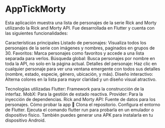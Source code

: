 # AppTickMorty

Esta aplicación muestra una lista de personajes de la serie Rick and Morty utilizando la Rick and Morty API. Fue desarrollada en Flutter y cuenta con las siguientes funcionalidades:

Características principales 
Listado de personajes: Visualiza todos los personajes de la serie con imágenes y nombres, paginados en grupos de 30.
Favoritos: Marca personajes como favoritos y accede a una lista separada para verlos.
Búsqueda global: Busca personajes por nombre en toda la API, no solo en la página actual.
Detalles del personaje: Haz clic en cualquier personaje para ver una ventana emergente con todos sus detalles (nombre, estado, especie, género, ubicación, y más).
Diseño interactivo: Alterna colores en la lista para mayor claridad y un diseño visual atractivo.

Tecnologías utilizadas 
Flutter: Framework para la construcción de la interfaz.
MobX: Para la gestión de estado reactiva.
Provider: Para la inyección de dependencias.
Rick and Morty API: Fuente de datos para los personajes.
Cómo probar la app 🚀
Clona el repositorio.
Configura el entorno de Flutter.
Ejecuta el comando flutter run para probarla en un emulador o dispositivo físico.
También puedes generar una APK para instalarla en tu dispositivo Android.
